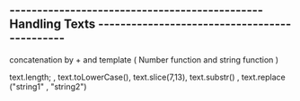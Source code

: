 

## ----------------------------------------------Handling Texts ---------------------------------------------

concatenation by + and template ( Number function and string function )

text.length; , text.toLowerCase(), text.slice(7,13),    text.substr()      , text.replace ("string1" , "string2")
